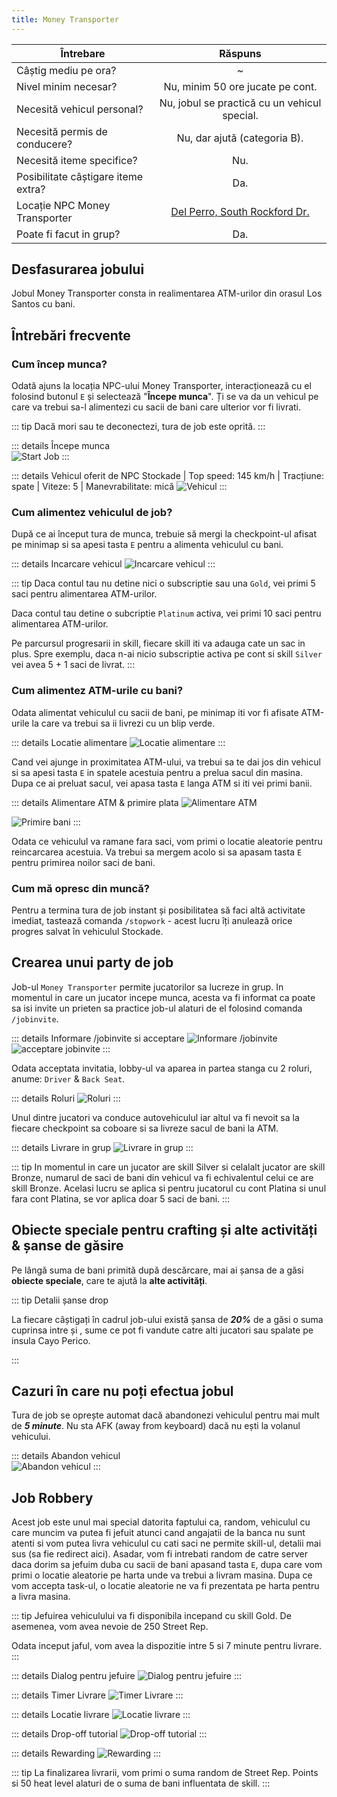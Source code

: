 ```yaml
---
title: Money Transporter
---
```


| Întrebare   | Răspuns |
| ----------- | :-----------: |
| Câștig mediu pe ora? | ~<Dinero :amount='1850' /> |
| Nivel minim necesar? | Nu, minim 50 ore jucate pe cont. |
| Necesită vehicul personal? | Nu, jobul se practică cu un vehicul special. |
| Necesită permis de conducere? | Nu, dar ajută (categoria B). |
| Necesită iteme specifice? | Nu. |
| Posibilitate câștigare iteme extra? | Da. |
| Locație NPC Money Transporter | [Del Perro, South Rockford Dr.](https://i.imgur.com/xx9F5wj.png) |
| Poate fi facut in grup? | Da. |

## Desfasurarea jobului  

Jobul Money Transporter consta in realimentarea ATM-urilor din orasul Los Santos cu bani.

## Întrebări frecvente

### Cum încep munca?

Odată ajuns la locația NPC-ului Money Transporter, interacționează cu el folosind butonul `E` și selectează "**Începe munca**". Ți se va da un vehicul pe care va trebui sa-l alimentezi cu sacii de bani care ulterior vor fi livrati.

::: tip
Dacă mori sau te deconectezi, tura de job este oprită.
:::

::: details Începe munca  
  <Image src="https://i.imgur.com/MoqDVGo.gif" alt="Start Job" />
:::

::: details Vehicul oferit de NPC
  Stockade | Top speed: 145 km/h | Tracțiune: spate | Viteze: 5 | Manevrabilitate: mică
  <Image src="https://i.imgur.com/K3JX90Y.png" alt="Vehicul" />
:::  

### Cum alimentez vehiculul de job? 

După ce ai început tura de munca, trebuie să mergi la checkpoint-ul afisat pe minimap si sa apesi tasta `E` pentru a alimenta vehiculul cu bani. 

::: details Incarcare vehicul
  <Image src="https://i.imgur.com/G1OcRpG.gif" alt="Incarcare vehicul" />
:::  

::: tip
Daca contul tau nu detine nici o subscriptie sau una `Gold`, vei primi 5 saci pentru alimentarea ATM-urilor. 

Daca contul tau detine o subcriptie `Platinum` activa, vei primi 10 saci pentru alimentarea ATM-urilor.

Pe parcursul progresarii in skill, fiecare skill iti va adauga cate un sac in plus. Spre exemplu, daca n-ai nicio subscriptie activa pe cont si skill `Silver` vei avea 5 + 1 saci de livrat.
:::

### Cum alimentez ATM-urile cu bani?

Odata alimentat vehiculul cu sacii de bani, pe minimap iti vor fi afisate ATM-urile la care va trebui sa ii livrezi cu un blip verde.

::: details Locatie alimentare
  <Image src="https://i.imgur.com/39dInQ2.png" alt="Locatie alimentare" />
::: 

Cand vei ajunge in proximitatea ATM-ului, va trebui sa te dai jos din vehicul si sa apesi tasta `E` in spatele acestuia pentru a prelua sacul din masina. Dupa ce ai preluat sacul, vei apasa tasta `E` langa ATM si iti vei primi banii.

::: details Alimentare ATM & primire plata
  <Image src="https://i.imgur.com/6I8VyOo.gif" alt="Alimentare ATM" />

  <Image src="https://i.imgur.com/Spn1Dtb.png" alt="Primire bani" />
::: 

Odata ce vehiculul va ramane fara saci, vom primi o locatie aleatorie pentru reincarcarea acestuia. Va trebui sa mergem acolo si sa apasam tasta `E` pentru primirea noilor saci de bani.

### Cum mă opresc din muncă?  

Pentru a termina tura de job instant și posibilitatea să faci altă activitate imediat, tastează comanda `/stopwork` - acest lucru îți anulează orice progres salvat în vehiculul Stockade.

## Crearea unui party de job

Job-ul `Money Transporter` permite jucatorilor sa lucreze in grup. In momentul in care un jucator incepe munca, acesta va fi informat ca poate sa isi invite un prieten sa practice job-ul alaturi de el folosind comanda `/jobinvite`. 

::: details Informare /jobinvite si acceptare
  <Image src="https://i.imgur.com/rwtRy7N.png" alt="Informare /jobinvite" />
  <Image src="https://i.imgur.com/NEgt4W3.png" alt="acceptare jobinvite" />
::: 

Odata acceptata invitatia, lobby-ul va aparea in partea stanga cu 2 roluri, anume: `Driver` & `Back Seat`.

::: details Roluri
  <Image src="https://i.imgur.com/psFcxAi.png" alt="Roluri" />
::: 

Unul dintre jucatori va conduce autovehiculul iar altul va fi nevoit sa la fiecare checkpoint sa coboare si sa livreze sacul de bani la ATM.

::: details Livrare in grup
  <Image src="https://i.imgur.com/0M621AA.gif" alt="Livrare in grup" />
::: 

::: tip
In momentul in care un jucator are skill Silver si celalalt jucator are skill Bronze, numarul de saci de bani din vehicul va fi echivalentul celui ce are skill Bronze. Acelasi lucru se aplica si pentru jucatorul cu cont Platina si unul fara cont Platina, se vor aplica doar 5 saci de bani.
:::

## Obiecte speciale pentru crafting și alte activități & șanse de găsire  

Pe lângă suma de bani primită după descărcare, mai ai șansa de a găsi **obiecte speciale**, care te ajută la **alte activități**.

::: tip Detalii șanse drop  

La fiecare <Dinero :amount="400" /> câștigați în cadrul job-ului există șansa de _**20%**_ de a găsi o suma cuprinsa intre <MarkedMoney :amount="200" /> și <MarkedMoney :amount='350'/>, sume ce pot fi vandute catre alti jucatori sau spalate pe insula Cayo Perico.

:::  

## Cazuri în care nu poți efectua jobul  

Tura de job se oprește automat dacă abandonezi vehiculul pentru mai mult de _**5 minute**_. Nu sta AFK (away from keyboard) dacă nu ești la volanul vehicului.  

::: details Abandon vehicul  
<Image src="https://i.imgur.com/ENhmJFT.png" alt="Abandon vehicul" />
:::  

## Job Robbery

Acest job este unul mai special datorita faptului ca, random, vehiculul cu care muncim va putea fi jefuit atunci cand angajatii de la banca nu sunt atenti si vom putea livra vehiculul cu cati saci ne permite skill-ul, detalii mai sus (sa fie redirect aici). Asadar, vom fi intrebati random de catre server daca dorim sa jefuim duba cu sacii de bani apasand tasta `E`, dupa care vom primi o locatie aleatorie pe harta unde va trebui a livram masina. Dupa ce vom accepta task-ul, o locatie aleatorie ne va fi prezentata pe harta pentru a livra masina.

::: tip
Jefuirea vehiculului va fi disponibila incepand cu skill Gold. De asemenea, vom avea nevoie de 250 Street Rep.

Odata inceput jaful, vom avea la dispozitie intre 5 si 7 minute pentru livrare.
:::

::: details Dialog pentru jefuire 
<Image src="https://i.imgur.com/lewoO4e.png" alt="Dialog pentru jefuire" />
:::  

::: details Timer Livrare
<Image src="https://i.imgur.com/YeNYTyJ.png" alt="Timer Livrare" />
:::  

::: details Locatie livrare
<Image src="https://i.imgur.com/zid2Mci.png" alt="Locatie livrare" />
:::

::: details Drop-off tutorial
<Image src="https://i.imgur.com/FohJ6xM.gif" alt="Drop-off tutorial" />
:::

::: details Rewarding
<Image src="https://i.imgur.com/gj6hQru.png" alt="Rewarding" />
:::

::: tip
La finalizarea livrarii, vom primi o suma random de Street Rep. Points si 50 heat level alaturi de o suma de bani influentata de skill.
:::

